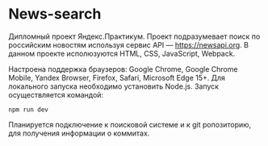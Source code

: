 # News-search
Дипломный проект Яндекс.Практикум. Проект подразумевает поиск по российским новостям используя сервис API — https://newsapi.org. В данном проекте исполюзуются HTML, CSS, JavaScript, Webpack.

Настроена поддержка браузеров: Google Chrome,
Google Chrome Mobile, Yandex Browser, Firefox, Safari, Microsoft Edge 15+.
Для локального запуска необходимо установить Node.js. Запуск осуществляется командой:

`npm run dev`

Планируется подключение к поисковой системе и к git ропозиторию, для получения информации о коммитах.